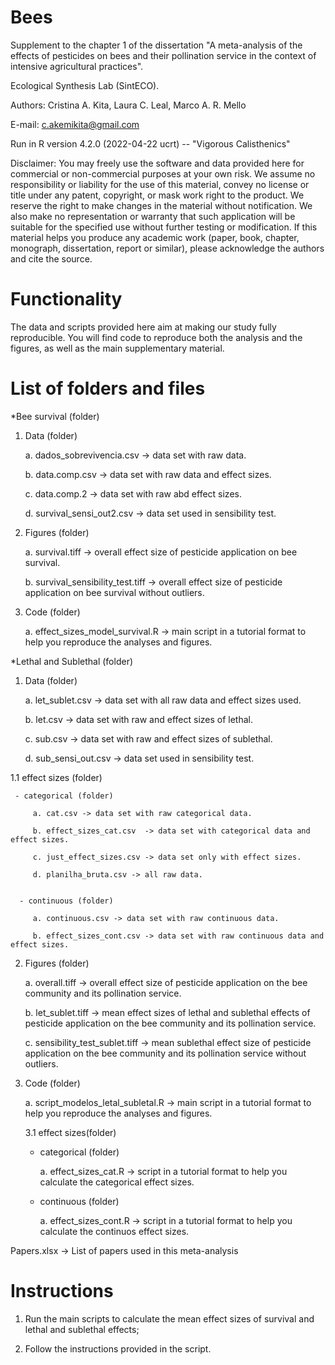 # Bees

Supplement to the chapter 1 of the dissertation "A meta-analysis of the effects of pesticides on bees and their pollination service in the context of intensive agricultural practices".  

Ecological Synthesis Lab (SintECO).

Authors: Cristina A. Kita, Laura C. Leal, Marco A. R. Mello

E-mail: c.akemikita@gmail.com

Run in R version 4.2.0 (2022-04-22 ucrt) -- "Vigorous Calisthenics"

Disclaimer: You may freely use the software and data provided here for commercial or non-commercial purposes at your own risk. We assume no responsibility or liability for the use of this material, convey no license or title under any patent, copyright, or mask work right to the product. We reserve the right to make changes in the material without notification. We also make no representation or warranty that such application will be suitable for the specified use without further testing or modification. If this material helps you produce any academic work (paper, book, chapter, monograph, dissertation, report or similar), please acknowledge the authors and cite the source.

# Functionality 

The data and scripts provided here aim at making our study fully reproducible. You will find code to reproduce both the analysis and the figures, as well as the main supplementary material.

# List of folders and files 

*Bee survival (folder)

1. Data (folder)
 
    a. dados_sobrevivencia.csv -> data set with raw data.
    
    b. data.comp.csv -> data set with raw data and effect sizes.
    
    c. data.comp.2 -> data set with raw abd effect sizes.
    
    d. survival_sensi_out2.csv -> data set used in sensibility test. 
 
 2. Figures (folder)
 
    a. survival.tiff -> overall effect size of pesticide application on bee survival.
    
    b. survival_sensibility_test.tiff -> overall effect size of pesticide application on bee survival without outliers. 
   
 3. Code (folder)

    a. effect_sizes_model_survival.R -> main script in a tutorial format to help you reproduce the analyses and figures.  
   
   

*Lethal and Sublethal (folder)

1. Data (folder)
    
    a. let_sublet.csv -> data set with all raw data and effect sizes used.
    
    b. let.csv -> data set with raw and effect sizes of lethal.
    
    c. sub.csv -> data set with raw and effect sizes of sublethal.
    
    d. sub_sensi_out.csv -> data set used in sensibility test.
     
  1.1 effect sizes (folder)
      
     - categorical (folder)
    
         a. cat.csv -> data set with raw categorical data.
         
         b. effect_sizes_cat.csv  -> data set with categorical data and effect sizes. 
         
         c. just_effect_sizes.csv -> data set only with effect sizes.
         
         d. planilha_bruta.csv -> all raw data. 
   
 
      - continuous (folder)
    
         a. continuous.csv -> data set with raw continuous data. 
         
         b. effect_sizes_cont.csv -> data set with raw continuous data and effect sizes. 
         
  
2. Figures (folder)
   
     a. overall.tiff -> overall effect size of pesticide application on the bee community and its pollination service.
     
     b. let_sublet.tiff -> mean effect sizes of lethal and sublethal effects of pesticide application on the bee community and its pollination service.
     
     c. sensibility_test_sublet.tiff -> mean sublethal effect size of pesticide application on the bee community and its pollination service without outliers. 

3. Code (folder)
     
     a. script_modelos_letal_subletal.R -> main script in a tutorial format to help you reproduce the analyses and figures.
   
   3.1 effect sizes(folder)
   
      - categorical (folder)
       
         a. effect_sizes_cat.R -> script in a tutorial format to help you calculate the categorical effect sizes.
         
      - continuous (folder)
       
         a. effect_sizes_cont.R -> script in a tutorial format to help you calculate the continuos effect sizes.
         



Papers.xlsx -> List of papers used in this meta-analysis


            
# Instructions 

1. Run the main scripts to calculate the mean effect sizes of survival and lethal and sublethal effects;

2. Follow the instructions provided in the script.



